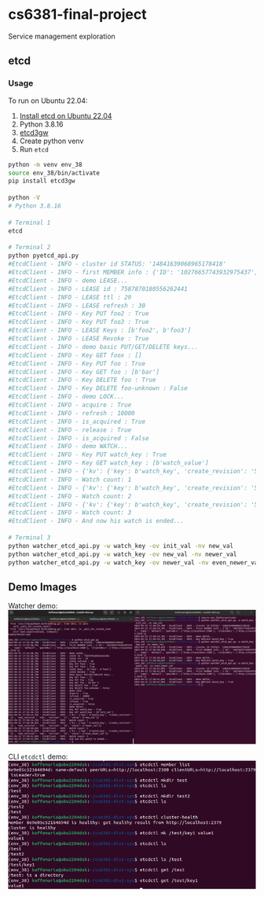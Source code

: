 # cs6381-final-project
Service management exploration


## etcd
### Usage
To run on Ubuntu 22.04:
1. [Install etcd on Ubuntu 22.04](https://snapcraft.io/install/etcd-arm64/ubuntu)
2. Python 3.8.16
3. [etcd3gw](https://pypi.org/project/etcd3gw/) 
4. Create python venv
5. Run `etcd`


```bash
python -m venv env_38
source env_38/bin/activate
pip install etcd3gw

python -V
# Python 3.8.16

# Terminal 1
etcd

# Terminal 2
python pyetcd_api.py
#EtcdClient - INFO - cluster id STATUS: '14841639068965178418'
#EtcdClient - INFO - first MEMBER info : {'ID': '10276657743932975437', 'name': 'default', 'peerURLs': ['http://localhost:2380'], 'clientURLs': ['http://localhost:2379']}
#EtcdClient - INFO - demo LEASE...
#EtcdClient - INFO - LEASE id : 7587870180556262441
#EtcdClient - INFO - LEASE ttl : 29
#EtcdClient - INFO - LEASE refresh : 30
#EtcdClient - INFO - Key PUT foo2 : True
#EtcdClient - INFO - Key PUT foo3 : True
#EtcdClient - INFO - LEASE Keys : [b'foo2', b'foo3']
#EtcdClient - INFO - LEASE Revoke : True
#EtcdClient - INFO - demo basic PUT/GET/DELETE keys...
#EtcdClient - INFO - Key GET foox : []
#EtcdClient - INFO - Key PUT foo : True
#EtcdClient - INFO - Key GET foo : [b'bar']
#EtcdClient - INFO - Key DELETE foo : True
#EtcdClient - INFO - Key DELETE foo-unknown : False
#EtcdClient - INFO - demo LOCK...
#EtcdClient - INFO - acquire : True
#EtcdClient - INFO - refresh : 10000
#EtcdClient - INFO - is_acquired : True
#EtcdClient - INFO - release : True
#EtcdClient - INFO - is_acquired : False
#EtcdClient - INFO - demo WATCH...
#EtcdClient - INFO - Key PUT watch_key : True
#EtcdClient - INFO - Key GET watch_key : [b'watch_value']
#EtcdClient - INFO - {'kv': {'key': b'watch_key', 'create_revision': '51', 'mod_revision': '139', 'version': '12', 'value': b'new_val'}}
#EtcdClient - INFO - Watch count: 1
#EtcdClient - INFO - {'kv': {'key': b'watch_key', 'create_revision': '51', 'mod_revision': '140', 'version': '13', 'value': b'watch_value'}}
#EtcdClient - INFO - Watch count: 2
#EtcdClient - INFO - {'kv': {'key': b'watch_key', 'create_revision': '51', 'mod_revision': '141', 'version': '14', 'value': b'new_val'}}
#EtcdClient - INFO - Watch count: 3
#EtcdClient - INFO - And now his watch is ended...

# Terminal 3
python watcher_etcd_api.py -w watch_key -ov init_val -nv new_val
python watcher_etcd_api.py -w watch_key -ov new_val -nv newer_val
python watcher_etcd_api.py -w watch_key -ov newer_val -nv even_newer_val
```

## Demo Images
Watcher demo:
![alt text](etcd/resources/etcd_watcher_demo.png "Title")


CLI `etcdctl` demo:
![alt text](etcd/resources/etcdctl_cli_demo.png "Title")